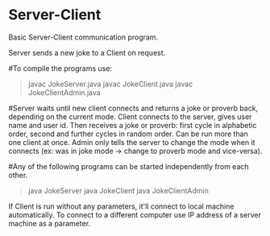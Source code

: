 # Server-Client
Basic Server-Client communication program.

Server sends a new joke to a Client on request.


#To compile the programs use:

> javac JokeServer.java
> javac JokeClient.java
> javac JokeClientAdmin.java

#Server waits until new client connects and returns a joke or proverb back, depending on the current mode.
	Client connects to the server, gives user name and user id. Then receives a joke or proverb: first cycle in alphabetic order, second and further cycles in random order.
	Can be run more than one client at once.
	Admin only tells the server to change the mode when it connects (ex: was in joke mode -> change to proverb mode and vice-versa).	

#Any of the following programs can be started independently from each other.
	
> java JokeServer
> java JokeClient
> java JokeClientAdmin

If Client is run without any parameters, it'll connect to local machine automatically.
To connect to a different computer use IP address of a server machine as a parameter.
